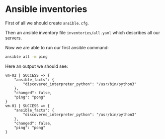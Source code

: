 # Ansible inventories

First of all we should create `ansible.cfg`.

Then an ansible inventory file `inventories/all.yaml` which describes all our servers.

Now we are able to run our first ansible command:

```bash
ansible all -m ping
```

Here an output we should see:

```
vm-02 | SUCCESS => {
    "ansible_facts": {
        "discovered_interpreter_python": "/usr/bin/python3"
    },
    "changed": false,
    "ping": "pong"
}
vm-01 | SUCCESS => {
    "ansible_facts": {
        "discovered_interpreter_python": "/usr/bin/python3"
    },
    "changed": false,
    "ping": "pong"
}
```
